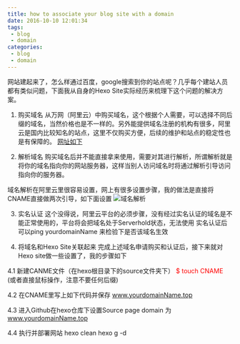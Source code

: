 ```yaml
---
title: how to associate your blog site with a domain
date: 2016-10-10 12:01:34
tags:
 - blog
 - domain
categories:
 - blog
 - domain
---
```


网站建起来了，怎么样通过百度，google搜索到你的站点呢？几乎每个建站人员都有类似问题，下面我从自身的Hexo Site实际经历来梳理下这个问题的解决方案。

1. 购买域名
从万网（阿里云）中购买域名，这个根据个人需要，可以选择不同后缀的域名，当然价格也是不一样的。另外能提供域名注册的机构有很多，阿里云是国内比较知名的站点，这里不仅购买方便，后续的维护和站点的稳定性也是有保障的。
[网址如下](https://www.aliyun.com/?utm_content=se_1000301881)

2. 解析域名
购买域名后并不能直接拿来使用，需要对其进行解析，所谓解析就是将你的域名指向你的网站服务器，这样当别人访问域名时将通过解析引导访问指向你的服务器。

 域名解析在阿里云里很容易设置，网上有很多设置步骤，我的做法是直接将CNAME直接做两次引导，如下面设置
![域名解析](/images/domainAnalysis.PNG)

3. 实名认证
这个没得说，阿里云平台的必须步骤，没有经过实名认证的域名是不能正常使用的，平台将会把域名处于Serverhold状态，无法使用
实名认证后可以ping yourdomainName 来检验下是否该域名生效

4. 将域名和Hexo Site关联起来
完成上述域名申请购买和认证后，接下来就对Hexo site做一些设置了，我的步骤如下

 4.1 新建CANME文件（在hexo根目录下的source文件夹下）
  <font color="red">$ touch CNAME </font> (或者直接鼠标操作，注意不要任何后缀)

 4.2 在CNAME里写上如下代码并保存
  www.yourdomainName.top

 4.3 进入Github在hexo仓库下设置Source page domain 为
  www.yourdomainName.top

 4.4 执行并部署网站
  hexo clean
  hexo g -d
